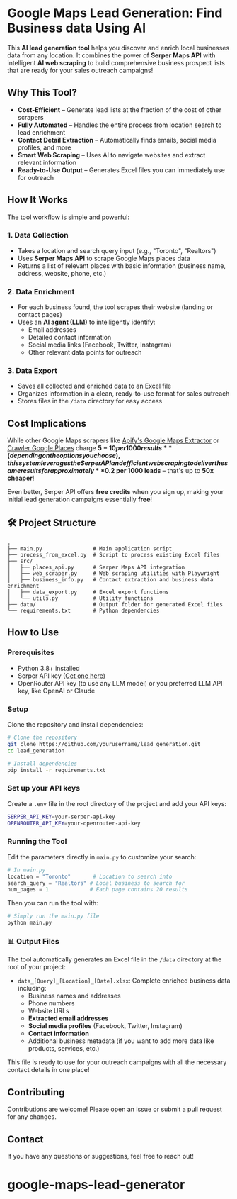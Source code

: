 # **Google Maps Lead Generation: Find Business data Using AI**

This **AI lead generation tool** helps you discover and enrich local businesses data from any location. It combines the power of **Serper Maps API** with intelligent **AI web scraping** to build comprehensive business prospect lists that are ready for your sales outreach campaigns!

## **Why This Tool?**

- **Cost-Efficient** – Generate lead lists at the fraction of the cost of other scrapers
- **Fully Automated** – Handles the entire process from location search to lead enrichment
- **Contact Detail Extraction** – Automatically finds emails, social media profiles, and more
- **Smart Web Scraping** – Uses AI to navigate websites and extract relevant information
- **Ready-to-Use Output** – Generates Excel files you can immediately use for outreach

## **How It Works**

The tool workflow is simple and powerful:

### 1. Data Collection
- Takes a location and search query input (e.g., "Toronto", "Realtors")
- Uses **Serper Maps API** to scrape Google Maps places data
- Returns a list of relevant places with basic information (business name, address, website, phone, etc.)

### 2. Data Enrichment
- For each business found, the tool scrapes their website (landing or contact pages)
- Uses an **AI agent (LLM)** to intelligently identify:
  - Email addresses
  - Detailed contact information
  - Social media links (Facebook, Twitter, Instagram)
  - Other relevant data points for outreach

### 3. Data Export
- Saves all collected and enriched data to an Excel file
- Organizes information in a clean, ready-to-use format for sales outreach
- Stores files in the `/data` directory for easy access

## **Cost Implications**

While other Google Maps scrapers like [Apify's Google Maps Extractor](https://apify.com/compass/google-maps-extractor) or [Crawler Google Places](https://apify.com/compass/crawler-google-places) charge **$5-10 per 1000 results** (depending on the options you choose), this system leverages the Serper API and efficient web scraping to deliver the same results for approximately **$0.2 per 1000 leads** – that's up to **50x cheaper**!

Even better, Serper API offers **free credits** when you sign up, making your initial lead generation campaigns essentially **free**!

## 🛠️ **Project Structure**

```
.
├── main.py                # Main application script
├── process_from_excel.py  # Script to process existing Excel files
├── src/
│   ├── places_api.py      # Serper Maps API integration
│   ├── web_scraper.py     # Web scraping utilities with Playwright
│   ├── business_info.py   # Contact extraction and business data enrichment
│   ├── data_export.py     # Excel export functions
│   └── utils.py           # Utility functions
├── data/                  # Output folder for generated Excel files
└── requirements.txt       # Python dependencies
```

## **How to Use**

### Prerequisites

- Python 3.8+ installed
- Serper API key ([Get one here](https://serper.dev/))
- OpenRouter API key (to use any LLM model) or you preferred LLM API key, like OpenAI or Claude

### Setup

Clone the repository and install dependencies:

```bash
# Clone the repository
git clone https://github.com/yourusername/lead_generation.git
cd lead_generation

# Install dependencies
pip install -r requirements.txt
```

### Set up your API keys

Create a `.env` file in the root directory of the project and add your API keys:

```bash
SERPER_API_KEY=your-serper-api-key
OPENROUTER_API_KEY=your-openrouter-api-key
```

### Running the Tool

Edit the parameters directly in `main.py` to customize your search:

```python
# In main.py
location = "Toronto"       # Location to search into
search_query = "Realtors" # Local business to search for
num_pages = 1             # Each page contains 20 results
```

Then you can run the tool with:

```bash
# Simply run the main.py file
python main.py
```

### 📊 **Output Files**

The tool automatically generates an Excel file in the `/data` directory at the root of your project:

- `data_[Query]_[Location]_[Date].xlsx`: Complete enriched business data including:
  - Business names and addresses
  - Phone numbers
  - Website URLs
  - **Extracted email addresses**
  - **Social media profiles** (Facebook, Twitter, Instagram)
  - **Contact information**
  - Additional business metadata (if you want to add more data like products, services, etc.)

This file is ready to use for your outreach campaigns with all the necessary contact details in one place!

## **Contributing**

Contributions are welcome! Please open an issue or submit a pull request for any changes. 

## **Contact**

If you have any questions or suggestions, feel free to reach out!

# google-maps-lead-generator
